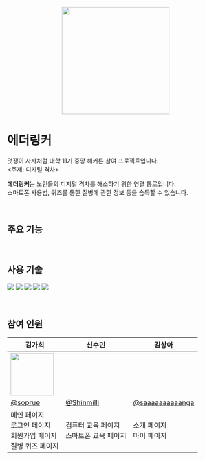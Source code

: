 <p align="center">
    <img src="public/logo.png" width="250"/>
</p>

# 에더링커

멋쟁이 사자처럼 대학 11기 중앙 해커톤 참여 프로젝트입니다.  
<주제: 디지털 격차>  

<strong>에더링커</strong>는 노인들의 디지털 격차를 해소하기 위한 연결 통로입니다.  
스마트폰 사용법, 퀴즈를 통한 질병에 관한 정보 등을 습득할 수 있습니다.

<br>

## 주요 기능

<br>

## 사용 기술

<img src="https://img.shields.io/badge/React-61DAFB?style=flat-square&logo=React&logoColor=white"/> <img src="https://img.shields.io/badge/JavaScript-F7DF1E?style=flat-square&logo=JavaScript&logoColor=white"/> <img src="https://img.shields.io/badge/styled components-DB7093?style=flat-square&logo=styledcomponents&logoColor=white"/>
<img src="https://img.shields.io/badge/Axios-E01B22?style=flat-square"/> <img src="https://img.shields.io/badge/Vercel-000000?style=flat-square&logo=Vercel&logoColor=white"/>

<br>

## 참여 인원

| 김가희 | 신수민 | 김상아 |
| --- | --- | --- |
| <img src="https://avatars.githubusercontent.com/u/62260343?s=400&u=eec2575d4f39693e965fce99108ea4ffaae51bac&v=4" width="100"> |  |  |
| [@soprue](https://github.com/soprue) | [@Shinmilli](https://github.com/Shinmilli) | [@saaaaaaaaaanga](https://github.com/saaaaaaaaaanga) |
| 메인 페이지<br>로그인 페이지<br>회원가입 페이지<br>질병 퀴즈 페이지 | 컴퓨터 교육 페이지<br>스마트폰 교육 페이지 | 소개 페이지<br>마이 페이지 |
